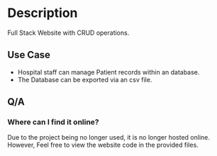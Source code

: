 # Description
Full Stack Website with CRUD operations.

## Use Case
- Hospital staff can manage Patient records within an database.
- The Database can be exported via an csv file.


## Q/A
### Where can I find it online?
Due to the project being no longer used, it is no longer hosted online. However, Feel free to view the website code in the provided files.




